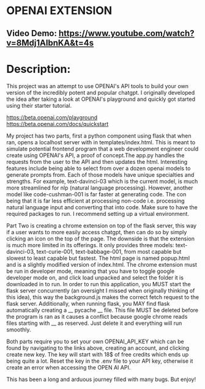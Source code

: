 # OPENAI EXTENSION
## Video Demo: https://www.youtube.com/watch?v=8Mdj1AIbnKA&t=4s
# Description:
This project was an attempt to use OPENAI's API tools to build your own version of the incredibly potent and popular chatgpt. I originally developed the idea after taking a look at OPENAI's playground and quickly got started using their starter tutorial.

https://beta.openai.com/playground https://beta.openai.com/docs/quickstart

My project has two parts, first a python component using flask that when ran, opens a localhost server with in templates/index.html. This is meant to simulate potential frontend program that a web development engineer could create using OPENAI's API, a proof of concept.The app.py handles the requests from the user to the API and then updates the html. Interesting features include being able to select from over a dozen openai models to generate prompts from. Each of those models have unique specialties and strengths. For example, text-davinci-03 which is the current model, is much more streamlined for nlp (natural language processing). However, another model like code-cushman-001 is far faster at generating code. The con being that it is far less efficient at processing non-code i.e. processing natural language input and converting that into code. Make sure to have the required packages to run. I recommend setting up a virtual environment.

Part Two is creating a chrome extension on top of the flask server, this way if a user wants to more easily access chatgpt, then can do so by simply clicking an icon on the top of the page. The downside is that the extension is much more limited in its offerings. It only provides three models: text-davinci-03, text-curie-001, text-babbage-001, from most capable but slowest to least capable but fastest. The html page is named popup.html and is a slightly modified version of index.html. The chrome extension must be run in developer mode, meaning that you have to toggle google developer mode on, and click load unpacked and select the folder it is downloaded in to run. In order to run this application, you MUST start the flask server concurrently (an oversight I missed when originally thinking of this idea), this way the background.js makes the correct fetch request to the flask server. Additionally, when running flask, you MAY find flask automatically creating a __ pycache __ file. This file MUST be deleted before the program is ran as it causes a conflict because google chrome reads files starting with __ as reserved. Just delete it and everything will run smoothly.

Both parts require you to set your own OPENAI_API_KEY which can be found by navigating to the links above, creating an account, and clicking create new key. The key will start with 18$ of free credits which ends up being quite a lot. Reset the key in the .env file to your API key, otherwise it create an error when accessing the OPEN AI API.

This has been a long and arduous journey filled with many bugs. But enjoy!
